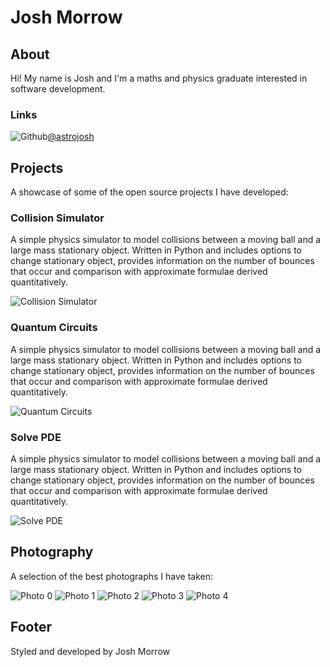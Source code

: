 # Josh Morrow

## About

Hi! My name is Josh and I'm a maths and physics graduate interested in software development.

### Links

![Github](/icons/github.png)[@astrojosh](https://github.com/astrojosh)

## Projects

A showcase of some of the open source projects I have developed:

### Collision Simulator

A simple physics simulator to model collisions between a moving ball and a large mass stationary object. Written in Python and includes options to change stationary object, provides information on the number of bounces that occur and comparison with approximate formulae derived quantitatively.

![Collision Simulator](src/projects/collision_sim/preview.png)

### Quantum Circuits

A simple physics simulator to model collisions between a moving ball and a large mass stationary object. Written in Python and includes options to change stationary object, provides information on the number of bounces that occur and comparison with approximate formulae derived quantitatively.

![Quantum Circuits](src/projects/quantum_circuits/preview.png)

### Solve PDE

A simple physics simulator to model collisions between a moving ball and a large mass stationary object. Written in Python and includes options to change stationary object, provides information on the number of bounces that occur and comparison with approximate formulae derived quantitatively.

![Solve PDE](src/projects/solve_pde/preview.png)

## Photography

A selection of the best photographs I have taken:

![Photo 0](src/photos/0.jpg)
![Photo 1](src/photos/1.jpg)
![Photo 2](src/photos/2.jpg)
![Photo 3](src/photos/3.jpg)
![Photo 4](src/photos/4.jpg)

## Footer

Styled and developed by Josh Morrow
